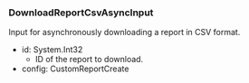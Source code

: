 ### DownloadReportCsvAsyncInput
Input for asynchronously downloading a report in CSV format.

- id: System.Int32
  - ID of the report to download.
- config: CustomReportCreate
